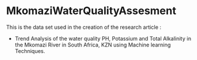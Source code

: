# MkomaziWaterQualityAssesment


This is the data set used in the creation of the research article :
- Trend Analysis of the water quality PH, Potassium and Total Alkalinity in the Mkomazi River in South Africa, KZN using Machine learning Techniques.
